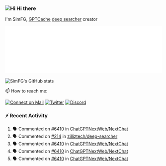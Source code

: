 ### <img src='https://qpluspicture.oss-cn-beijing.aliyuncs.com/6LjjQA/Hi.gif' alt='Hi' width="24"/> Hi there

I'm SimFG, [GPTCache](https://github.com/zilliztech/GPTCache) [deep searcher](https://github.com/zilliztech/deep-searcher) creator

![Metrics 👋](/metrics.plugin.followup.user.svg)

![SimFG's GitHub stats](https://github-readme-stats.vercel.app/api?username=SimFG&show_icons=true&theme=radical&count_private=true)

📫 How to reach me:

[![Connect on Mail](https://img.shields.io/badge/Ask%20me-anything-1abc9c.svg)](mailto:1142838399@qq.com)
[![Twitter](https://img.shields.io/twitter/follow/FogSim?style=social)](https://twitter.com/FogSim)
[![Discord](https://img.shields.io/discord/1092648432495251507?label=Discord&logo=discord)](https://discord.gg/Q8C6WEjSWV)

### :zap: Recent Activity

<!--START_SECTION:activity-->
1. 🗣 Commented on [#6410](https://github.com/ChatGPTNextWeb/NextChat/issues/6410) in [ChatGPTNextWeb/NextChat](https://github.com/ChatGPTNextWeb/NextChat)
2. 🗣 Commented on [#214](https://github.com/zilliztech/deep-searcher/issues/214) in [zilliztech/deep-searcher](https://github.com/zilliztech/deep-searcher)
3. 🗣 Commented on [#6410](https://github.com/ChatGPTNextWeb/NextChat/issues/6410) in [ChatGPTNextWeb/NextChat](https://github.com/ChatGPTNextWeb/NextChat)
4. 🗣 Commented on [#6410](https://github.com/ChatGPTNextWeb/NextChat/issues/6410) in [ChatGPTNextWeb/NextChat](https://github.com/ChatGPTNextWeb/NextChat)
5. 🗣 Commented on [#6410](https://github.com/ChatGPTNextWeb/NextChat/issues/6410) in [ChatGPTNextWeb/NextChat](https://github.com/ChatGPTNextWeb/NextChat)
<!--END_SECTION:activity-->

